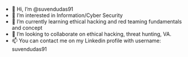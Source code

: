 - 👋 Hi, I’m @suvendudas91
- 👀 I’m interested in Information/Cyber Security
- 🌱 I’m currently learning ethical hacking and red teaming fundamentals and concept
- 💞️ I’m looking to collaborate on ethical hacking, threat hunting, VA.
- 📫 You can contact me on my Linkedin profile with username: suvendudas91

<!---
suvendudas91/suvendudas91 is a ✨ special ✨ repository because its `README.md` (this file) appears on your GitHub profile.
You can click the Preview link to take a look at your changes.
--->
